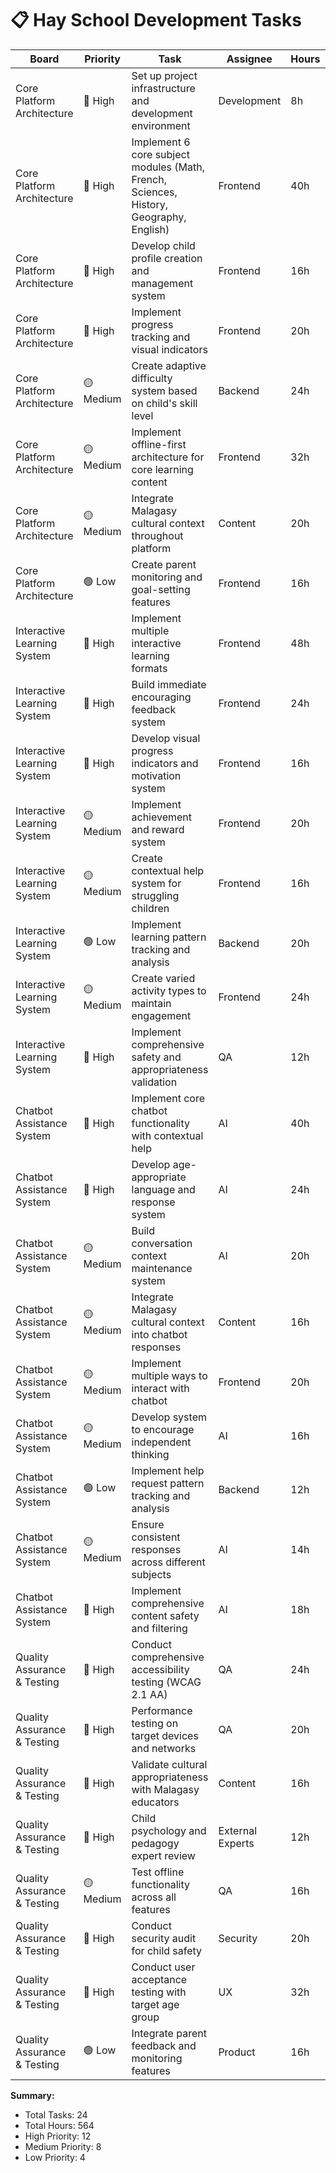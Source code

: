 # 📋 Hay School Development Tasks

| Board | Priority | Task | Assignee | Hours | Tags | Status |
|-------|----------|------|----------|-------|------|--------|
| Core Platform Architecture | 🔴 High | Set up project infrastructure and development environment | Development | 8h | infrastructure, setup | ✅ |
| Core Platform Architecture | 🔴 High | Implement 6 core subject modules (Math, French, Sciences, History, Geography, English) | Frontend | 40h | core, subjects, ui | ⏳ |
| Core Platform Architecture | 🔴 High | Develop child profile creation and management system | Frontend | 16h | profile, user-management, ui | ⏳ |
| Core Platform Architecture | 🔴 High | Implement progress tracking and visual indicators | Frontend | 20h | progress, gamification, ui | ⏳ |
| Core Platform Architecture | 🟡 Medium | Create adaptive difficulty system based on child's skill level | Backend | 24h | adaptive, algorithm, personalization | ⏳ |
| Core Platform Architecture | 🟡 Medium | Implement offline-first architecture for core learning content | Frontend | 32h | offline, pwa, performance | ⏳ |
| Core Platform Architecture | 🟡 Medium | Integrate Malagasy cultural context throughout platform | Content | 20h | cultural, localization, content | ⏳ |
| Core Platform Architecture | 🟢 Low | Create parent monitoring and goal-setting features | Frontend | 16h | parent, monitoring, optional | ⏳ |
| Interactive Learning System | 🔴 High | Implement multiple interactive learning formats | Frontend | 48h | interactive, multimodal, learning | ⏳ |
| Interactive Learning System | 🔴 High | Build immediate encouraging feedback system | Frontend | 24h | feedback, encouragement, ux | ⏳ |
| Interactive Learning System | 🔴 High | Develop visual progress indicators and motivation system | Frontend | 16h | progress, motivation, gamification | ⏳ |
| Interactive Learning System | 🟡 Medium | Implement achievement and reward system | Frontend | 20h | achievements, rewards, celebration | ⏳ |
| Interactive Learning System | 🟡 Medium | Create contextual help system for struggling children | Frontend | 16h | help, contextual, support | ⏳ |
| Interactive Learning System | 🟢 Low | Implement learning pattern tracking and analysis | Backend | 20h | analytics, patterns, adaptive | ⏳ |
| Interactive Learning System | 🟡 Medium | Create varied activity types to maintain engagement | Frontend | 24h | variety, engagement, activities | ⏳ |
| Interactive Learning System | 🔴 High | Implement comprehensive safety and appropriateness validation | QA | 12h | safety, validation, child-protection | ⏳ |
| Chatbot Assistance System | 🔴 High | Implement core chatbot functionality with contextual help | AI | 40h | chatbot, ai, help | ⏳ |
| Chatbot Assistance System | 🔴 High | Develop age-appropriate language and response system | AI | 24h | language, age-appropriate, french | ⏳ |
| Chatbot Assistance System | 🟡 Medium | Build conversation context maintenance system | AI | 20h | context, conversation, memory | ⏳ |
| Chatbot Assistance System | 🟡 Medium | Integrate Malagasy cultural context into chatbot responses | Content | 16h | cultural, malagasy, context | ⏳ |
| Chatbot Assistance System | 🟡 Medium | Implement multiple ways to interact with chatbot | Frontend | 20h | accessibility, voice, interaction | ⏳ |
| Chatbot Assistance System | 🟡 Medium | Develop system to encourage independent thinking | AI | 16h | thinking, guidance, learning | ⏳ |
| Chatbot Assistance System | 🟢 Low | Implement help request pattern tracking and analysis | Backend | 12h | analytics, patterns, improvement | ⏳ |
| Chatbot Assistance System | 🟡 Medium | Ensure consistent responses across different subjects | AI | 14h | consistency, quality, subjects | ⏳ |
| Chatbot Assistance System | 🔴 High | Implement comprehensive content safety and filtering | AI | 18h | safety, filtering, child-protection | ⏳ |
| Quality Assurance & Testing | 🔴 High | Conduct comprehensive accessibility testing (WCAG 2.1 AA) | QA | 24h | accessibility, wcag, testing | ⏳ |
| Quality Assurance & Testing | 🔴 High | Performance testing on target devices and networks | QA | 20h | performance, devices, networks | ⏳ |
| Quality Assurance & Testing | 🔴 High | Validate cultural appropriateness with Malagasy educators | Content | 16h | cultural, validation, educators | ⏳ |
| Quality Assurance & Testing | 🔴 High | Child psychology and pedagogy expert review | External Experts | 12h | psychology, pedagogy, experts | ⏳ |
| Quality Assurance & Testing | 🟡 Medium | Test offline functionality across all features | QA | 16h | offline, testing, functionality | ⏳ |
| Quality Assurance & Testing | 🔴 High | Conduct security audit for child safety | Security | 20h | security, audit, child-safety | ⏳ |
| Quality Assurance & Testing | 🔴 High | Conduct user acceptance testing with target age group | UX | 32h | uat, children, usability | ⏳ |
| Quality Assurance & Testing | 🟢 Low | Integrate parent feedback and monitoring features | Product | 16h | parents, feedback, monitoring | ⏳ |

**Summary:**
- Total Tasks: 24
- Total Hours: 564
- High Priority: 12
- Medium Priority: 8
- Low Priority: 4
